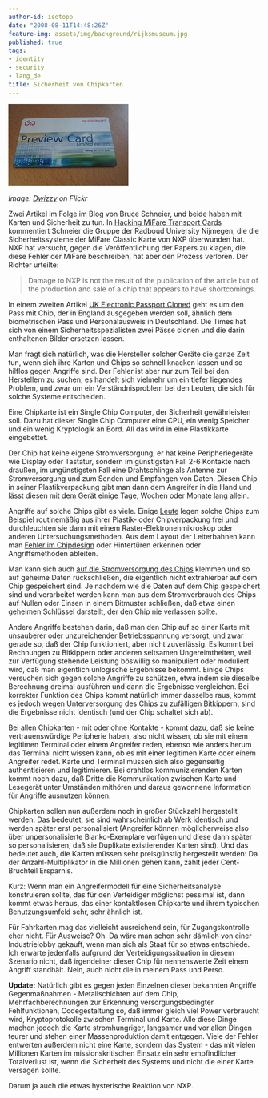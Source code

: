 ```yaml
---
author-id: isotopp
date: "2008-08-11T14:48:26Z"
feature-img: assets/img/background/rijksmuseum.jpg
published: true
tags:
- identity
- security
- lang_de
title: Sicherheit von Chipkarten
---
```


![](/uploads/chipkarte.jpg)

*Image: [Dwizzy](https://flickr.com/photos/dwizzy/412531283/) on Flickr*

Zwei Artikel im Folge im Blog von Bruce Schneier, und beide haben mit Karten und Sicherheit zu tun. 
In 
[Hacking MiFare Transport Cards](http://www.schneier.com/blog/archives/2008/08/hacking_mifare.html) 
kommentiert Schneier die Gruppe der Radboud University Nijmegen, die die Sicherheitssysteme der MiFare Classic Karte von NXP überwunden hat.
NXP hat versucht, gegen die Veröffentlichung der Papers zu klagen, die diese Fehler der MiFare beschreiben, hat aber den Prozess verloren. 
Der Richter urteilte: 

> Damage to NXP is not the result of the publication of the article but of the production and sale of a chip that appears to have shortcomings.

In einem zweiten Artikel 
[UK Electronic Passport Cloned](http://www.schneier.com/blog/archives/2008/08/uk_electronic_p.html) 
geht es um den Pass mit Chip, der in England ausgegeben werden soll, ähnlich dem biometrischen Pass und Personalausweis in Deutschland.
Die Times hat sich von einem Sicherheitsspezialisten zwei Pässe clonen und die darin enthaltenen Bilder ersetzen lassen.

Man fragt sich natürlich, was die Hersteller solcher Geräte die ganze Zeit tun, wenn sich ihre Karten und Chips so schnell knacken lassen und so hilflos gegen Angriffe sind.
Der Fehler ist aber nur zum Teil bei den Herstellern zu suchen, es handelt sich vielmehr um ein tiefer liegendes Problem, und zwar um ein Verständnisproblem bei den Leuten, die sich für solche Systeme entscheiden.

Eine Chipkarte ist ein Single Chip Computer, der Sicherheit gewährleisten soll.
Dazu hat dieser Single Chip Computer eine CPU, ein wenig Speicher und ein wenig Kryptologik an Bord. 
All das wird in eine Plastikkarte eingebettet.

Der Chip hat keine eigene Stromversorgung, er hat keine Peripheriegeräte wie Display oder Tastatur, sondern im günstigsten Fall 2-6 Kontakte nach draußen, im ungünstigsten Fall eine Drahtschlinge als Antenne zur Stromversorgung und zum Senden und Empfangen von Daten.
Diesen Chip in seiner Plastikverpackung gibt man dann dem Angreifer in die Hand und lässt diesen mit dem Gerät einige Tage, Wochen oder Monate lang allein.

Angriffe auf solche Chips gibt es viele. 
Einige 
[Leute](http://www.flylogic.net/blog/?p=26)
legen solche Chips zum Beispiel routinemäßig aus ihrer Plastik- oder Chipverpackung frei und durchleuchten sie dann mit einem Raster-Elektronenmikroskop oder anderen Untersuchungsmethoden. 
Aus dem Layout der Leiterbahnen kann man 
[Fehler im Chipdesign](http://www.flylogic.net/blog/?p=25)
oder Hintertüren erkennen oder Angriffsmethoden ableiten.

Man kann sich auch 
[auf die Stromversorgung des Chips](http://www.rfidguardian.org/index.php/Differential_Power_Analysis)
klemmen und so auf geheime Daten rückschließen, die eigentlich nicht extrahierbar auf dem Chip gespeichert sind.
Je nachdem wie die Daten auf dem Chip gespeichert sind und verarbeitet werden kann man aus dem Stromverbrauch des Chips auf Nullen oder Einsen in einem Bitmuster schließen, daß etwa einen geheimen Schlüssel darstellt, der den Chip nie verlassen sollte.

Andere Angriffe bestehen darin, daß man den Chip auf so einer Karte mit unsauberer oder unzureichender Betriebsspannung versorgt, und zwar gerade so, daß der Chip funktioniert, aber nicht zuverlässig.
Es kommt bei Rechnungen zu Bitkippern oder anderen seltsamen Ungereimtheiten, weil zur Verfügung stehende Leistung böswillig so manipuliert oder moduliert wird, daß man eigentlich unlogische Ergebnisse bekommt.
Einige Chips versuchen sich gegen solche Angriffe zu schützen, etwa indem sie dieselbe Berechnung dreimal ausführen und dann die Ergebnisse vergleichen. 
Bei korrekter Funktion des Chips kommt natürlich immer dasselbe raus, kommt es jedoch wegen Unterversorgung des Chips zu zufälligen Bitkippern, sind die Ergebnisse nicht identisch (und der Chip schaltet sich ab).

Bei allen Chipkarten - mit oder ohne Kontakte - kommt dazu, daß sie keine vertrauenswürdige Peripherie haben, also nicht wissen, ob sie mit einem legitimen Terminal oder einem Angreifer reden, ebenso wie anders herum das Terminal nicht wissen kann, ob es mit einer legitimen Karte oder einem Angreifer redet.
Karte und Terminal müssen sich also gegenseitig authentisieren und legitimieren.
Bei drahtlos kommunizierenden Karten kommt noch dazu, daß Dritte die Kommunikation zwischen Karte und Lesegerät unter Umständen mithören und daraus gewonnene Information für Angriffe ausnutzen können.

Chipkarten sollen nun außerdem noch in großer Stückzahl hergestellt werden.
Das bedeutet, sie sind wahrscheinlich ab Werk identisch und werden später erst personalisiert (Angreifer können möglicherweise also über unpersonalisierte Blanko-Exemplare verfügen und diese dann später so personalisieren, daß sie Duplikate existierender Karten sind).
Und das bedeutet auch, die Karten müssen sehr preisgünstig hergestellt werden: 
Da der Anzahl-Multiplikator in die Millionen gehen kann, zählt jeder Cent-Bruchteil Ersparnis.

Kurz: Wenn man ein Angreifermodell für eine Sicherheitsanalyse konstruieren sollte, das für den Verteidiger möglichst pessimal ist, dann kommt etwas heraus, das einer kontaktlosen Chipkarte und ihrem typischen Benutzungsumfeld sehr, sehr ähnlich ist.

Für Fahrkarten mag das vielleicht ausreichend sein, für Zugangskontrolle eher nicht.
Für Ausweise?
Öh.
Da wäre man schon sehr <strike>dämlich</strike> von einer Industrielobby gekauft, wenn man sich als Staat für so etwas entschiede.
Ich erwarte jedenfalls aufgrund der Verteidigungssituation in diesem Szenario nicht, daß irgendeiner dieser Chip für nennenswerte Zeit einem Angriff standhält.
Nein, auch nicht die in meinem Pass und Perso.

**Update:** 
Natürlich gibt es gegen jeden Einzelnen dieser bekannten Angriffe Gegenmaßnahmen - Metallschichten auf dem Chip, Mehrfachberechnungen zur Erkennung versorgungsbedingter Fehlfunktionen, Codegestaltung so, daß immer gleich viel Power verbraucht wird, Kryptoprotokolle zwischen Terminal und Karte.
Alle diese Dinge machen jedoch die Karte stromhungriger, langsamer und vor allen Dingen teurer und stehen einer Massenproduktion damit entgegen.
Viele der Fehler entwerten außerdem nicht eine Karte, sondern das System - das mit vielen Millionen Karten im missionskritischen Einsatz ein sehr empfindlicher Totalverlust ist, wenn die Sicherheit des Systems und nicht die einer Karte versagen sollte.

Darum ja auch die etwas hysterische Reaktion von NXP.
